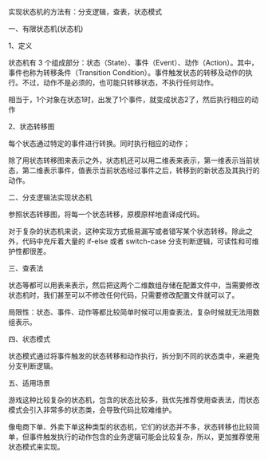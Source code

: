 实现状态机的方法有：分支逻辑，查表，状态模式

一、有限状态机(状态机)

1、定义

状态机有 3 个组成部分：状态（State）、事件（Event）、动作（Action）。其中，事件也称为转移条件（Transition Condition）。事件触发状态的转移及动作的执行。不过，动作不是必须的，也可能只转移状态，不执行任何动作。

相当于，1个对象在状态1时，出发了1个事件，就变成状态2了，然后执行相应的动作

2、状态转移图

每个状态通过特定的事件进行转换。同时执行相应的动作；

除了用状态转移图来表示之外，状态机还可以用二维表来表示，第一维表示当前状态，第二维表示事件，值表示当前状态经过事件之后，转移到的新状态及其执行的动作。

二、分支逻辑法实现状态机

参照状态转移图，将每一个状态转移，原模原样地直译成代码。

对于复杂的状态机来说，这种实现方式极易漏写或者错写某个状态转移。除此之外，代码中充斥着大量的 if-else 或者 switch-case 分支判断逻辑，可读性和可维护性都很差。

三、查表法

状态等都可以用表来表示，然后把这两个二维数组存储在配置文件中，当需要修改状态机时，我们甚至可以不修改任何代码，只需要修改配置文件就可以了。

局限性：状态、事件、动作等都比较简单时候可以用查表法，复杂时候就无法用数组表示。

四、状态模式

状态模式通过将事件触发的状态转移和动作执行，拆分到不同的状态类中，来避免分支判断逻辑。

五、适用场景

游戏这种比较复杂的状态机，包含的状态比较多，我优先推荐使用查表法，而状态模式会引入非常多的状态类，会导致代码比较难维护。

像电商下单、外卖下单这种类型的状态机，它们的状态并不多，状态转移也比较简单，但事件触发执行的动作包含的业务逻辑可能会比较复杂，所以，更加推荐使用状态模式来实现。